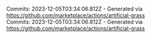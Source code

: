 Commits: 2023-12-05T03:34:06.812Z - Generated via https://github.com/marketplace/actions/artificial-grass
<br>
Commits: 2023-12-05T03:34:06.812Z - Generated via https://github.com/marketplace/actions/artificial-grass
<br>
